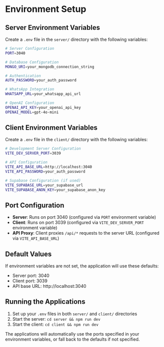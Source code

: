 # Environment Setup

## Server Environment Variables

Create a `.env` file in the `server/` directory with the following variables:

```bash
# Server Configuration
PORT=3040

# Database Configuration
MONGO_URI=your_mongodb_connection_string

# Authentication
AUTH_PASSWORD=your_auth_password

# WhatsApp Integration
WHATSAPP_URL=your_whatsapp_api_url

# OpenAI Configuration
OPENAI_API_KEY=your_openai_api_key
OPENAI_MODEL=gpt-4o-mini
```

## Client Environment Variables

Create a `.env` file in the `client/` directory with the following variables:

```bash
# Development Server Configuration
VITE_DEV_SERVER_PORT=3039

# API Configuration
VITE_API_BASE_URL=http://localhost:3040
VITE_API_PASSWORD=your_auth_password

# Supabase Configuration (if used)
VITE_SUPABASE_URL=your_supabase_url
VITE_SUPABASE_ANON_KEY=your_supabase_anon_key
```

## Port Configuration

- **Server**: Runs on port 3040 (configured via `PORT` environment variable)
- **Client**: Runs on port 3039 (configured via `VITE_DEV_SERVER_PORT` environment variable)
- **API Proxy**: Client proxies `/api/*` requests to the server URL (configured via `VITE_API_BASE_URL`)

## Default Values

If environment variables are not set, the application will use these defaults:
- Server port: 3040
- Client port: 3039
- API base URL: http://localhost:3040

## Running the Applications

1. Set up your `.env` files in both `server/` and `client/` directories
2. Start the server: `cd server && npm run dev`
3. Start the client: `cd client && npm run dev`

The applications will automatically use the ports specified in your environment variables, or fall back to the defaults if not specified. 